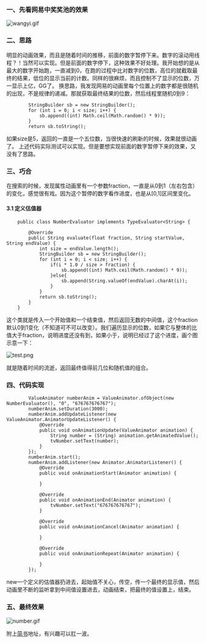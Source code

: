 ### 一、先看网易中奖奖池的效果
![wangyi.gif](http://upload-images.jianshu.io/upload_images/5994029-7cda47520a8caf9e.gif?imageMogr2/auto-orient/strip)

### 二、思路
明显的动画效果，而且是随着时间的推移，前面的数字暂停下来。数字的滚动用线程？！当然可以实现。但是前面的数字停下，这种效果不好处理。我开始想的是从最大的数字开始跑，一直减到0，在跑的过程中比对数字的位数，高位的就截取最终的结果，低位的显示当前的计数。同样的很麻烦，而且控制不了显示的位数，万一显示上亿，GG了。
换思路，我发现网易的动画里每个位置上的数字都是很随机的出现，不是规律的递减。那就获取最终结果的位数，然后线程里随机0到9：
```
        StringBuilder sb = new StringBuilder();
        for (int i = 0; i < size; i++) {
            sb.append((int) Math.ceil(Math.random() * 9));
        }
        return sb.toString();
```
如果size是5，返回的一直是一个五位数，当很快速的刷新的时候，效果就很动画了。
上述代码实际测试可以实现。但是要想实现前面的数字暂停下来的效果，又没有了思路。

### 三、巧合
在搜索的时候，发现属性动画里有一个参数fraction，一直是从0到1（左右包含）的变化，感觉很有戏。因为这个暂停的数字看作进度，也是从\[0,1\]区间里变化。

#### 3.1 定义估值器
```
    public class NumberEvaluator implements TypeEvaluator<String> {
    
        @Override
        public String evaluate(float fraction, String startValue, String endValue) {
            int size = endValue.length();
            StringBuilder sb = new StringBuilder();
            for (int i = 0; i < size; i++) {
                if(i * 1.0 / size > fraction) {
                    sb.append((int) Math.ceil(Math.random() * 9));
                }else{
                    sb.append(String.valueOf(endValue).charAt(i));
                }
            }
            return sb.toString();
        }
    }
```
这个类就是传入一个开始值和一个结束值，然后返回无数的中间值，这个fraction默认0到1变化（不知道可不可以改变）。我们遍历显示的位数，如果它与整体的比值大于fraction，说明进度还没有到，如果小于，说明已经过了这个进度，画个图示意一下：

![test.png](http://upload-images.jianshu.io/upload_images/5994029-8f598a46c167e6d5.png?imageMogr2/auto-orient/strip%7CimageView2/2/w/1240)

就是随着时间的流逝，返回最终值得前几位和随机值的组合。

### 四、代码实现
```
        ValueAnimator numberAnim = ValueAnimator.ofObject(new NumberEvaluator(), "0", "676767676767");
        numberAnim.setDuration(3000);
        numberAnim.addUpdateListener(new ValueAnimator.AnimatorUpdateListener() {
            @Override
            public void onAnimationUpdate(ValueAnimator animation) {
                String number = (String) animation.getAnimatedValue();
                tvNumber.setText(number);
            }
        });
        numberAnim.start();
        numberAnim.addListener(new Animator.AnimatorListener() {
            @Override
            public void onAnimationStart(Animator animation) {

            }

            @Override
            public void onAnimationEnd(Animator animation) {
                tvNumber.setText("676767676767");
            }

            @Override
            public void onAnimationCancel(Animator animation) {

            }

            @Override
            public void onAnimationRepeat(Animator animation) {

            }
        });
```
new一个定义的估值器扔进去，起始值不关心，传空，传一个最终的显示值，然后动画里不断的监听拿到中间值设置进去，动画结束，把最终的值设置上，结束。

### 五、最终效果

![number.gif](http://upload-images.jianshu.io/upload_images/5994029-566fb988aa6b2e86.gif?imageMogr2/auto-orient/strip)

附上[简书](http://www.jianshu.com/p/b5f76b572f81)地址，有兴趣可以肛一波。